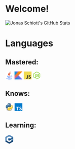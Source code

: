 # Welcome!
  
![Jonas Schiott's GitHub Stats](https://github-readme-stats.vercel.app/api?username=JonasSchiott&show_icons=true&theme=radical)

<h1>Languages</h1>

<h2>Mastered: </h2>
<code><img width="25px" src="https://github.com/JonasSchiott/JonasSchiott/blob/master/assets/java.png"></code>
<code><img width="25px" src="https://github.com/JonasSchiott/JonasSchiott/blob/master/assets/kotlin.png"></code>
<code><img width="25px" src="https://github.com/JonasSchiott/JonasSchiott/blob/master/assets/javascript.svg"></code>
<code><img width="25px" src="https://github.com/JonasSchiott/JonasSchiott/blob/master/assets/nodejs.svg"></code>

<h2>Knows:</h2>
<code><img width="25px" src="https://github.com/JonasSchiott/JonasSchiott/blob/master/assets/python.png"></code>
<code><img width="25px" src="https://github.com/JonasSchiott/JonasSchiott/blob/master/assets/typescript.svg"></code>

<h2>Learning:</h2>
<code><img width="25px" src="https://github.com/JonasSchiott/JonasSchiott/blob/master/assets/cpp.svg"></code>
